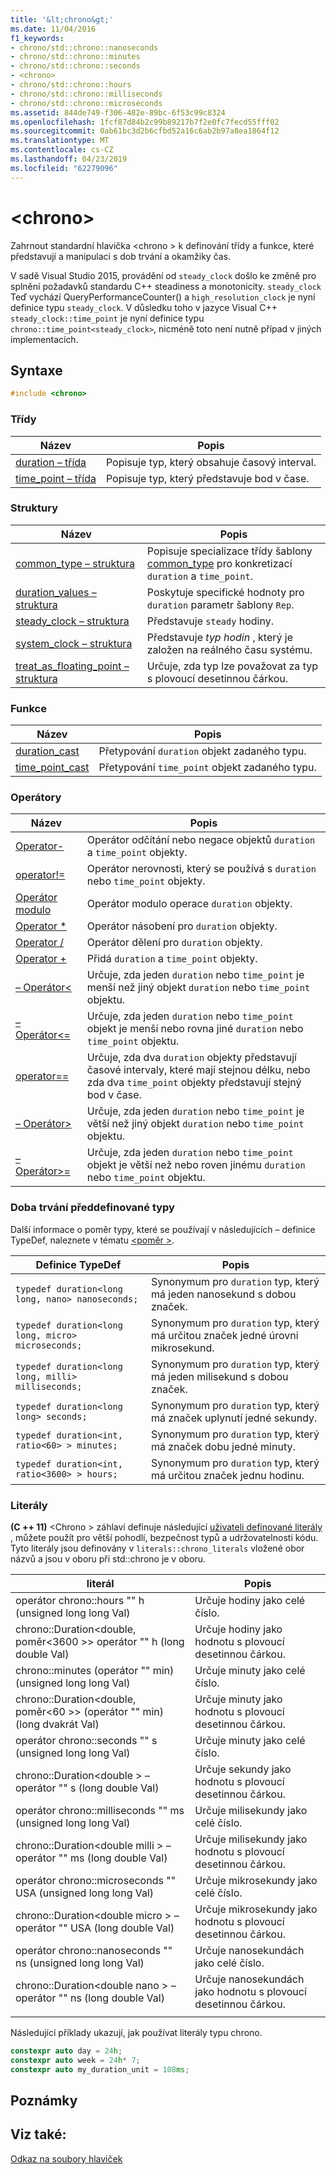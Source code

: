 ```yaml
---
title: '&lt;chrono&gt;'
ms.date: 11/04/2016
f1_keywords:
- chrono/std::chrono::nanoseconds
- chrono/std::chrono::minutes
- chrono/std::chrono::seconds
- <chrono>
- chrono/std::chrono::hours
- chrono/std::chrono::milliseconds
- chrono/std::chrono::microseconds
ms.assetid: 844de749-f306-482e-89bc-6f53c99c8324
ms.openlocfilehash: 1fcf87d84b2c99b89217b7f2e0fc7fecd55fff02
ms.sourcegitcommit: 0ab61bc3d2b6cfbd52a16c6ab2b97a8ea1864f12
ms.translationtype: MT
ms.contentlocale: cs-CZ
ms.lasthandoff: 04/23/2019
ms.locfileid: "62279096"
---
```

# <a name="ltchronogt"></a>&lt;chrono&gt;

Zahrnout standardní hlavička \<chrono > k definování třídy a funkce, které představují a manipulaci s dob trvání a okamžiky čas.

V sadě Visual Studio 2015, provádění od `steady_clock` došlo ke změně pro splnění požadavků standardu C++ steadiness a monotonicity. `steady_clock` Teď vychází QueryPerformanceCounter() a `high_resolution_clock` je nyní definice typu `steady_clock`. V důsledku toho v jazyce Visual C++ `steady_clock::time_point` je nyní definice typu `chrono::time_point<steady_clock>`, nicméně toto není nutně případ v jiných implementacích.

## <a name="syntax"></a>Syntaxe

```cpp
#include <chrono>
```

### <a name="classes"></a>Třídy

|Název|Popis|
|----------|-----------------|
|[duration – třída](../standard-library/duration-class.md)|Popisuje typ, který obsahuje časový interval.|
|[time_point – třída](../standard-library/time-point-class.md)|Popisuje typ, který představuje bod v čase.|

### <a name="structs"></a>Struktury

|Název|Popis|
|----------|-----------------|
|[common_type – struktura](../standard-library/common-type-structure.md)|Popisuje specializace třídy šablony [common_type](../standard-library/common-type-class.md) pro konkretizací `duration` a `time_point`.|
|[duration_values – struktura](../standard-library/duration-values-structure.md)|Poskytuje specifické hodnoty pro `duration` parametr šablony `Rep`.|
|[steady_clock – struktura](../standard-library/steady-clock-struct.md)|Představuje `steady` hodiny.|
|[system_clock – struktura](../standard-library/system-clock-structure.md)|Představuje *typ hodin* , který je založen na reálného času systému.|
|[treat_as_floating_point – struktura](../standard-library/treat-as-floating-point-structure.md)|Určuje, zda typ lze považovat za typ s plovoucí desetinnou čárkou.|

### <a name="functions"></a>Funkce

|Název|Popis|
|----------|-----------------|
|[duration_cast](../standard-library/chrono-functions.md#duration_cast)|Přetypování `duration` objekt zadaného typu.|
|[time_point_cast](../standard-library/chrono-functions.md#time_point_cast)|Přetypování `time_point` objekt zadaného typu.|

### <a name="operators"></a>Operátory

|Název|Popis|
|----------|-----------------|
|[Operator-](../standard-library/chrono-operators.md#operator-)|Operátor odčítání nebo negace objektů `duration` a `time_point` objekty.|
|[operator!=](../standard-library/chrono-operators.md#op_neq)|Operátor nerovnosti, který se používá s `duration` nebo `time_point` objekty.|
|[Operátor modulo](../standard-library/chrono-operators.md#op_modulo)|Operátor modulo operace `duration` objekty.|
|[Operator *](../standard-library/chrono-operators.md#op_star)|Operátor násobení pro `duration` objekty.|
|[Operator /](../standard-library/chrono-operators.md#op_div)|Operátor dělení pro `duration` objekty.|
|[Operator +](../standard-library/chrono-operators.md#op_add)|Přidá `duration` a `time_point` objekty.|
|[– Operátor&lt;](../standard-library/chrono-operators.md#op_lt)|Určuje, zda jeden `duration` nebo `time_point` je menší než jiný objekt `duration` nebo `time_point` objektu.|
|[– Operátor&lt;=](../standard-library/chrono-operators.md#op_lt_eq)|Určuje, zda jeden `duration` nebo `time_point` objekt je menší nebo rovna jiné `duration` nebo `time_point` objektu.|
|[operator==](../standard-library/chrono-operators.md#op_eq_eq)|Určuje, zda dva `duration` objekty představují časové intervaly, které mají stejnou délku, nebo zda dva `time_point` objekty představují stejný bod v čase.|
|[– Operátor&gt;](../standard-library/chrono-operators.md#op_gt)|Určuje, zda jeden `duration` nebo `time_point` je větší než jiný objekt `duration` nebo `time_point` objektu.|
|[– Operátor&gt;=](../standard-library/chrono-operators.md#op_gt_eq)|Určuje, zda jeden `duration` nebo `time_point` objekt je větší než nebo roven jinému `duration` nebo `time_point` objektu.|

### <a name="predefined-duration-types"></a>Doba trvání předdefinované typy

Další informace o poměr typy, které se používají v následujících – definice TypeDef, naleznete v tématu [ \<poměr >](../standard-library/ratio.md).

|Definice TypeDef|Popis|
|-------------|-----------------|
|`typedef duration<long long, nano> nanoseconds;`|Synonymum pro `duration` typ, který má jeden nanosekund s dobou značek.|
|`typedef duration<long long, micro> microseconds;`|Synonymum pro `duration` typ, který má určitou značek jedné úrovni mikrosekund.|
|`typedef duration<long long, milli> milliseconds;`|Synonymum pro `duration` typ, který má jeden milisekund s dobou značek.|
|`typedef duration<long long> seconds;`|Synonymum pro `duration` typ, který má značek uplynutí jedné sekundy.|
|`typedef duration<int, ratio<60> > minutes;`|Synonymum pro `duration` typ, který má značek dobu jedné minuty.|
|`typedef duration<int, ratio<3600> > hours;`|Synonymum pro `duration` typ, který má určitou značek jednu hodinu.|

### <a name="literals"></a>Literály

**(C ++ 11)**  \<Chrono > záhlaví definuje následující [uživateli definované literály](../cpp/user-defined-literals-cpp.md) , můžete použít pro větší pohodlí, bezpečnost typů a udržovatelnosti kódu. Tyto literály jsou definovány v `literals::chrono_literals` vložené obor názvů a jsou v oboru při std::chrono je v oboru.

|literál|Popis|
|-------------|-----------------|
|operátor chrono::hours "" h (unsigned long long Val)|Určuje hodiny jako celé číslo.|
|chrono::Duration\<double, poměr\<3600 >> operátor "" h (long double Val)|Určuje hodiny jako hodnotu s plovoucí desetinnou čárkou.|
|chrono::minutes (operátor "" min) (unsigned long long Val)|Určuje minuty jako celé číslo.|
|chrono::Duration\<double, poměr\<60 >> (operátor "" min) (long dvakrát Val)|Určuje minuty jako hodnotu s plovoucí desetinnou čárkou.|
|operátor chrono::seconds "" s (unsigned long long Val)|Určuje minuty jako celé číslo.|
|chrono::Duration\<double > – operátor "" s (long double Val)|Určuje sekundy jako hodnotu s plovoucí desetinnou čárkou.|
|operátor chrono::milliseconds "" ms (unsigned long long Val)|Určuje milisekundy jako celé číslo.|
|chrono::Duration\<double milli > – operátor "" ms (long double Val)|Určuje milisekundy jako hodnotu s plovoucí desetinnou čárkou.|
|operátor chrono::microseconds "" USA (unsigned long long Val)|Určuje mikrosekundy jako celé číslo.|
|chrono::Duration\<double micro > – operátor "" USA (long double Val)|Určuje mikrosekundy jako hodnotu s plovoucí desetinnou čárkou.|
|operátor chrono::nanoseconds "" ns (unsigned long long Val)|Určuje nanosekundách jako celé číslo.|
|chrono::Duration\<double nano > – operátor "" ns (long double Val)|Určuje nanosekundách jako hodnotu s plovoucí desetinnou čárkou.|
|||

Následující příklady ukazují, jak používat literály typu chrono.

```cpp
constexpr auto day = 24h;
constexpr auto week = 24h* 7;
constexpr auto my_duration_unit = 108ms;
```

## <a name="remarks"></a>Poznámky

## <a name="see-also"></a>Viz také:

[Odkaz na soubory hlaviček](../standard-library/cpp-standard-library-header-files.md)<br/>
